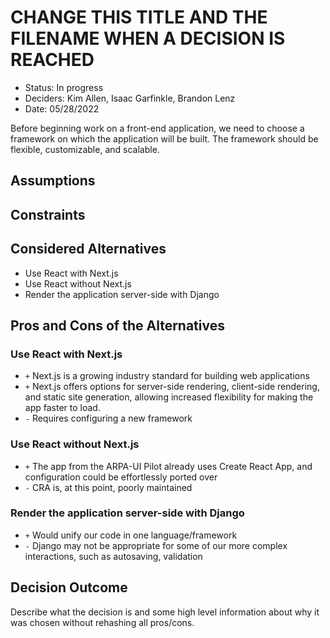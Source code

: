 # CHANGE THIS TITLE AND THE FILENAME WHEN A DECISION IS REACHED

- Status: In progress
- Deciders: Kim Allen, Isaac Garfinkle, Brandon Lenz
- Date: 05/28/2022

Before beginning work on a front-end application, we need to choose a framework
on which the application will be built. The framework should be flexible, customizable, 
and scalable.

## Assumptions


## Constraints


## Considered Alternatives

- Use React with Next.js
- Use React without Next.js
- Render the application server-side with Django

## Pros and Cons of the Alternatives

### Use React with Next.js

- `+` Next.js is a growing industry standard for building web applications
- `+` Next.js offers options for server-side rendering, client-side rendering, 
and static site generation, allowing increased flexibility for making the app
faster to load.
- `-` Requires configuring a new framework

### Use React without Next.js

- `+` The app from the ARPA-UI Pilot already uses Create React App, and 
configuration could be effortlessly ported over
- `-` CRA is, at this point, poorly maintained

### Render the application server-side with Django

- `+` Would unify our code in one language/framework
- `-` Django may not be appropriate for some of our more complex interactions,
such as autosaving, validation

## Decision Outcome

Describe what the decision is and some high level information about why it was chosen without rehashing all pros/cons.
